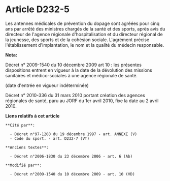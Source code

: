 # Article D232-5

Les antennes médicales de prévention du dopage sont agréées pour cinq ans par arrêté des ministres chargés de la santé et des
sports, après avis du directeur de l'agence régionale d'hospitalisation et du directeur régional de la jeunesse, des sports
et de la cohésion sociale. L'agrément précise l'établissement d'implantation, le nom et la qualité du médecin responsable.

**Nota:**

Décret n° 2009-1540 du 10 décembre 2009 art 10 : les présentes dispositions entrent en vigueur à la date de la dévolution des
missions sanitaires et médico-sociales à une agence régionale de santé. 

(date d'entrée en vigueur indéterminée)

Décret n° 2010-336 du 31 mars 2010 portant création des agences régionales de santé, paru au JORF du 1er avril 2010, fixe la
date au 2 avril 2010.

**Liens relatifs à cet article**

	**Cité par**:

	  - Décret n°97-1208 du 19 décembre 1997 - art. ANNEXE (V)
	  - Code du sport. - art. D232-7 (VT)

	**Anciens textes**:

	  - Décret n°2006-1830 du 23 décembre 2006 - art. 6 (Ab)

	**Modifié par**:

	  - Décret n°2009-1540 du 10 décembre 2009 - art. 10 (VD)
